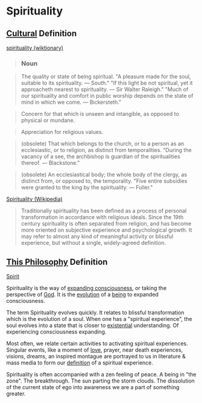 # Spirituality

## [Cultural](./culture.md) Definition

<a href="http://en.wiktionary.org/wiki/spirituality" target="_blank">spirituality (wiktionary)</a>

> ### Noun

> The quality or state of being spiritual. "A pleasure made for the soul, suitable to its spirituality. — South." "If this light be not spiritual, yet it approacheth nearest to spirituality. — Sir Walter Raleigh." "Much of our spirituality and comfort in public worship depends on the state of mind in which we come. — Bickersteth."

> Concern for that which is unseen and intangible, as opposed to physical or mundane.

> Appreciation for religious values.

> (obsolete) That which belongs to the church, or to a person as an ecclesiastic, or to religion, as distinct from temporalities. "During the vacancy of a see, the archbishop is guardian of the spiritualities thereof. — Blackstone."

> (obsolete) An ecclesiastical body; the whole body of the clergy, as distinct from, or opposed to, the temporality. "Five entire subsidies were granted to the king by the spirituality. — Fuller."

<a href="https://en.wikipedia.org/wiki/Spirituality" target="_blank">Spirituality (Wikipedia)</a>

> Traditionally spirituality has been defined as a process of personal transformation in accordance with religious ideals. Since the 19th century spirituality is often separated from religion, and has become more oriented on subjective experience and psychological growth. It may refer to almost any kind of meaningful activity or blissful experience, but without a single, widely-agreed definition.

## [This Philosophy](./this-philosophy.md) Definition

[Spirit](./spirit.md)

Spirituality is the way of [expanding consciousness](./expanding-consciousness.md), or taking the perspective of [God](./god.md). It is the [evolution](./evolution.md) of a [being](./being.md) to expanded consciousness.

The term Spirituality evolves quickly. It relates to blissful transformation which is the evolution of a soul. When one has a "spiritual experience", the soul evolves into a state that is closer to [existential](./existence.md) understanding. Of experiencing consciousness expanding.

Most often, we relate certain activities to activating spiritual experiences. Singular events, like a moment of [love](./love.md), prayer, near death experiences, visions, dreams, an inspired montague are portrayed to us in literature & mass media to form our [definition](./definition.md) of a spiritual experience.

Spirituality is often accompanied with a zen feeling of peace. A being in "the zone". The breakthrough. The sun parting the storm clouds. The dissolution of the current state of ego into awareness we are a part of something greater.
